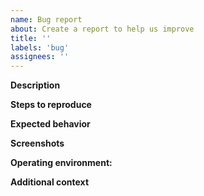 ```yaml
---
name: Bug report
about: Create a report to help us improve
title: ''
labels: 'bug'
assignees: ''
---
```


**Description**
<!-- A clear and concise description of what the bug is. -->

**Steps to reproduce**
<!-- Steps to reproduce the behavior: -->
<!-- 1. Go to '...' -->
<!-- 2. Click on '....' -->
<!-- 3. Scroll down to '....' -->
<!-- 4. See error -->

**Expected behavior**
<!-- A clear and concise description of what you expected to happen. -->

**Screenshots**
<!-- If applicable, add screenshots to help explain your problem. -->

**Operating environment:**
 <!-- - OS: [e.g. iOS] -->
 <!-- - Browser [e.g. chrome, safari] -->
 <!-- - Version [e.g. 22] -->

**Additional context**
<!-- Add any other context about the problem here. -->